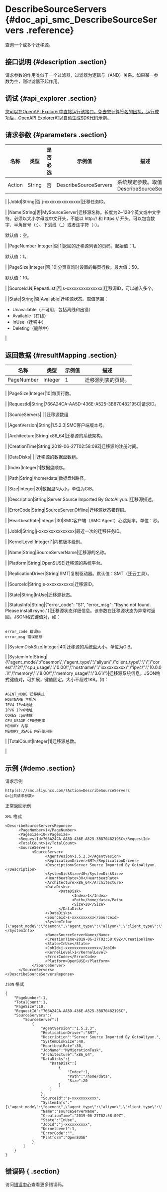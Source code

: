 # DescribeSourceServers {#doc_api_smc_DescribeSourceServers .reference}

查询一个或多个迁移源。

## 接口说明 {#description .section}

请求参数的作用类似于一个过滤器，过滤器为逻辑与（AND）关系。如果某一参数为空，则过滤器不起作用。

## 调试 {#api_explorer .section}

[您可以在OpenAPI Explorer中直接运行该接口，免去您计算签名的困扰。运行成功后，OpenAPI Explorer可以自动生成SDK代码示例。](https://api.aliyun.com/#product=smc&api=DescribeSourceServers&type=RPC&version=2019-06-01)

## 请求参数 {#parameters .section}

|名称|类型|是否必选|示例值|描述|
|--|--|----|---|--|
|Action|String|否|DescribeSourceServers|系统规定参数。取值：DescribeSourceServers

 |
|JobId|String|否|j-xxxxxxxxxxxxxxx|迁移任务ID。

 |
|Name|String|否|MySourceServer|迁移源名称。长度为2~128个英文或中文字符。必须以大小字母或中文开头，不能以 http:// 和 https:// 开头。可以包含数字、半角冒号（:）、下划线（\_）或者连字符（-）。

 默认值：空。

 |
|PageNumber|Integer|否|1|返回的迁移源列表的页码。起始值：1。

 默认值：1。

 |
|PageSize|Integer|否|10|分页查询时设置的每页行数。最大值：50。

 默认值：10。

 |
|SourceId.N|RepeatList|否|s-xxxxxxxxxxxxxxx|迁移源ID，可以输入多个。

 |
|State|String|否|Available|迁移源状态。取值范围：

 -   Unavailable（不可用，包括离线和出错）
-   Available（在线）
-   InUse（迁移中）
-   Deleting（删除中）

 |

## 返回数据 {#resultMapping .section}

|名称|类型|示例值|描述|
|--|--|---|--|
|PageNumber|Integer|1|迁移源列表的页码。

 |
|PageSize|Integer|10|每页行数。

 |
|RequestId|String|766A24CA-AA5D-436E-A525-3B870482195C|请求ID。

 |
|SourceServers| | |迁移源数组

 |
|AgentVersion|String|1.5.2.3|SMC客户端版本号。

 |
|Architecture|String|x86\_64|迁移源的系统架构。

 |
|CreationTime|String|2019-06-27T02:58:09Z|迁移源的注册时间。

 |
|DataDisks| | |迁移源的数据盘数组。

 |
|Index|Integer|1|数据盘顺序。

 |
|Path|String|/home/data|数据盘N路径。

 |
|Size|Integer|20|数据盘N大小。单位为GiB。

 |
|Description|String|Server Source Imported By GotoAliyun.|迁移源描述。

 |
|ErrorCode|String|SourceServer.Offline|迁移源状态错误码。

 |
|HeartbeatRate|Integer|30|SMC客户端（SMC Agent）心跳频率。单位：秒。

 |
|JobId|String|j-xxxxxxxxxxxxxxx|最近一次的迁移任务ID。

 |
|KernelLevel|Integer|1|内核版本级别。

 |
|Name|String|SourceServerName|迁移源的名称。

 |
|Platform|String|OpenSUSE|迁移源的系统平台。

 |
|ReplicationDriver|String|SMT|复制驱动器。默认值：SMT（迁云工具）。

 |
|SourceId|String|s-xxxxxxxxxxx|迁移源ID。

 |
|State|String|InUse|迁移源状态。

 |
|StatusInfo|String|\{"error\_code": "S1", "error\_msg": "Rsync not found. Please install rsync."\}|迁移源状态详细信息。该参数在迁移源状态为异常时返回。JSON格式键值对，如：

 ```

error_code 错误码
error_msg 错误信息

```

 |
|SystemDiskSize|Integer|40|迁移源的系统盘大小。单位为GiB。

 |
|SystemInfo|String|\{\\"agent\_mode\\":\\"daemon\\",\\"agent\_type\\":\\"aliyun\\",\\"client\_type\\":\\"\\",\\"cores\\":\\"2\\",\\"cpu\_usage\\":\\"0.00\\",\\"hostname\\":\\"ixxxxxxxxxx\\",\\"ipv4\\":\\"10.0.0.1\\",\\"memory\\":\\"8.00\\",\\"memory\_usage\\":\\"3.61\\"\}|迁移源系统信息。JSON格式键值对，可扩展，键值固定。大小不超过1KB。如：

 ```

AGENT_MODE 迁移模式
HOSTNAME 主机名
IPV4 IPv4地址
IPV6 IPv6地址
CORES cpu核数
CPU_USAGE CPU使用率
MEMORY 内存
MEMORY_USAGE 内存使用率

```

 |
|TotalCount|Integer|1|迁移源总数。

 |

## 示例 {#demo .section}

请求示例

``` {#request_demo}
http(s)://smc.aliyuncs.com/?Action=DescribeSourceServers
&<公共请求参数>
```

正常返回示例

`XML` 格式

``` {#xml_return_success_demo}
<DescribeSourceServersReponse>
	  <PageNumber>1</PageNumber>
	  <PageSize>10</PageSize>
	  <RequestId>766A24CA-AA5D-436E-A525-3B870482195C</RequestId>
	  <TotalCount>1</TotalCount>
	  <SourceServers>
		    <SourceServer>
			      <AgentVesion>1.5.2.3</AgentVesion>
                  <ReplicationDriver>SMT</ReplicationDriver>
                  <Description>Server Source Imported By GotoAliyun.</Description>
			      <SystemDiskSize>40</SystemDiskSize>
                  <HeartbeatRate>30</HeartbeatRate>
                  <Architecture>x86_64</Architecture>			
			      <DataDisks>
				        <DataDisk>
					          <Index>1</Index>
                              <Path>/home/data</Path>	
                              <Size>20</Size>	
				        </DataDisk>
			      </DataDisks>
			      <SourceId>s-xxxxxxxxxx</SourceId>
                  <SystemInfo>{\"agent_mode\":\"daemon\",\"agent_type\":\"aliyun\",\"client_type\":\"\",\"cores\":\"2\",\"cpu_usage\":\"0.00\",\"hostname\":\"ixxxxxxxxxx\",\"ipv4\":\"10.0.0.1\",\"memory\":\"8.00\",\"memory_usage\":\"3.61\"}</SystemInfo>
			      <Name>SourceServerName</Name>
                  <CreationTime>2019-06-27T02:58:09Z</CreationTime>
                  <State>InUse</State>
                  <JobId>j-xxxxxxxxxxxxxxx</JobId>
			      <KernelLevel>1</KernelLevel>
                  <ErrorCode></ErrorCode>
			      <Platform>OpenSUSE</Platform>					
		    </SourceServer>
	  </SourceServers>
</DescribeSourceServersReponse>
```

`JSON` 格式

``` {#json_return_success_demo}
{
	"PageNumber":1,
	"TotalCount":1,
	"PageSize":10,
	"RequestId":"766A24CA-AA5D-436E-A525-3B870482195C",
	"SourceServers":{
		"SourceServer":[
			{
				"AgentVersion":"1.5.2.3",
				"ReplicationDriver":"SMT",
				"Description":"Server Source Imported By GotoAliyun.",
				"SystemDiskSize":40,
				"HeartbeatRate":30,
				"JobName":"MyMigrationTask",
				"Architecture":"x86_64",
				"DataDisks":{
					"DataDisk":[
						{
							"Index":1,
							"Path":"/home/data",
							"Size":20
						}
					]
				},
				"SourceId":"s-xxxxxxxxxxx",
				"SystemInfo":"{\"agent_mode\":\"daemon\",\"agent_type\":\"aliyun\",\"client_type\":\"\",\"cores\":\"2\",\"cpu_usage\":\"0.00\",\"hostname\":\"ixxxxxxxxxxx\",\"ipv4\":\"10.0.0.1\",\"memory\":\"8.00\",\"memory_usage\":\"3.61\"}",
				"Name":"sourceServerName",
				"CreationTime":"2019-06-27T02:58:09Z",
				"State":"InUse",
				"JobId":"j-xxxxxxxxxx",
				"KernelLevel":1,
				"ErrorCode":"",
				"Platform":"OpenSUSE"
			}
		]
	}
}
```

## 错误码 { .section}

访问[错误中心](https://error-center.aliyun.com/status/product/smc)查看更多错误码。

